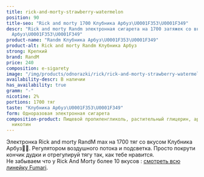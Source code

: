 ```yaml
---
title: rick-and-morty-strawberry-watermelon
position: 90
title-seo: "Rick and morty 1700 Клубника Арбуз\U0001F353\U0001F349"
descr: "Rick and morty Randm электронная сигарета на 1700 затяжек со вкусом Клубника
  Арбуз\U0001F353\U0001F349"
product-name: "Randm Клубника Арбуз\U0001F353\U0001F349"
product-alt: Rick and morty Randm Клубника Арбуз
strong: Крепкий
brand: RandM
price: 240
composition: e-sigarety
image: "/img/products/odnorazki/rick/rick-and-morty-strawberry-watermelon.png"
availability-descr: В наличии
has_availability: true
gramm: "-"
nicotine: 2%
portions: 1700 тяг
taste: "Клубника Арбуз\U0001F353\U0001F349"
form: Одноразовая электронная сигарета
composition-product: Пищевой пропиленгликоль, растительный глицерин, ароматизатор,
  никотин
---
```


Электронка Rick and morty ️RandM max на 1700 тяг со вкусом Клубника Арбуз🍓🍉. Регулятором воздушного потока и подсветка. Просто покрути кончик дудки и отрегулируй тягу так, как тебе нравится.<br>
Не забываем что у Rick And Morty более 10 вкусов : [смотреть всю линейку Fumari](/pods-rick-and-morty).